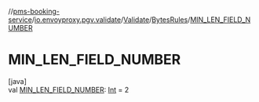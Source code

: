 //[pms-booking-service](../../../../index.md)/[io.envoyproxy.pgv.validate](../../index.md)/[Validate](../index.md)/[BytesRules](index.md)/[MIN_LEN_FIELD_NUMBER](-m-i-n_-l-e-n_-f-i-e-l-d_-n-u-m-b-e-r.md)

# MIN_LEN_FIELD_NUMBER

[java]\
val [MIN_LEN_FIELD_NUMBER](-m-i-n_-l-e-n_-f-i-e-l-d_-n-u-m-b-e-r.md): [Int](https://kotlinlang.org/api/core/kotlin-stdlib/kotlin/-int/index.html) = 2